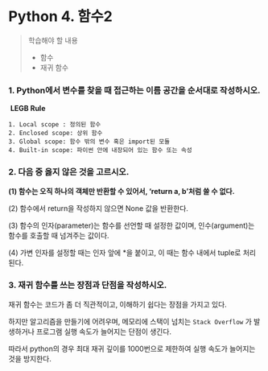# Python 4. 함수2

> 학습해야 할 내용
>
> 	-  함수
> 	-  재귀 함수



### 1. Python에서 변수를 찾을 때 접근하는 이름 공간을 순서대로 작성하시오.

​	**LEGB Rule**

	1. Local scope : 정의된 함수
 	2. Enclosed scope: 상위 함수
 	3. Global scope: 함수 밖의 변수 혹은 import된 모듈
 	4. Built-in scope: 파이썬 안에 내장되어 있는 함수 또는 속성



### 2. 다음 중 옳지 않은 것을 고르시오.

**(1) 함수는 오직 하나의 객체만 반환할 수 있어서, ‘return a, b’처럼 쓸 수 없다.**

(2) 함수에서 return을 작성하지 않으면 None 값을 반환한다. 

(3) 함수의 인자(parameter)는 함수를 선언할 때 설정한 값이며, 인수(argument)는 함수를 호출할 때 넘겨주는 값이다. 

(4) 가변 인자를 설정할 때는 인자 앞에 *을 붙이고, 이 때는 함수 내에서 tuple로 처리된다.





### 3. 재귀 함수를 쓰는 장점과 단점을 작성하시오.



재귀 함수는  코드가 좀 더 직관적이고, 이해하기 쉽다는 장점을 가지고 있다.

하지만 알고리즘을 만들기에 어려우며, 메모리에 스택이 넘치는 `Stack Overflow` 가 발생하거나 프로그램 실행 속도가 늘어지는 단점이 생긴다.

따라서 python의 경우 최대 재귀 깊이를 1000번으로 제한하여 실행 속도가 늘어지는 것을 방지한다.